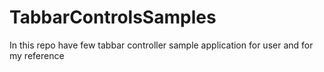 # TabbarControlsSamples
In this repo have few tabbar controller sample application for user and for my reference
